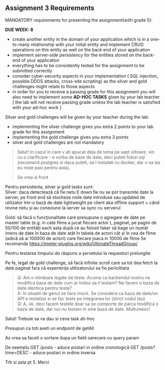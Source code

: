 ## Assignment 3 Requirements

MANDATORY requirements for presenting the assignment(with
grade 5):

**DUE WEEK: 8**

- create another entity in the domain of your application
  which is in a one-to-many relationship with your initial
  entity and implement CRUD operations on this entity as
  well on the back end of your application
- implement server-side persistency for the entities stored
  on the back-end of your application
- everything has to be consistently tested for the
  assignment to be submitted correctly
- consider cyber-security aspects in your implementation (
  SQL injection, possible DDOS attacks, cross-site scripting)
  as the silver and gold challenges might relate to those
  aspects
- in order for you to receive a passing grade for this
  assignment you will also need to implement some
  **AD-HOC TASKS** given by your lab teacher [ the lab will
  not receive passing grade unless the lab teacher is
  satisfied with your ad-hoc work ]

Silver and gold challenges will be given by your teacher during
the lab:

- implementing the silver challenge gives you extra 2
  points to your lab grade for this assignment
- implementing the gold challenge gives you extra 3
  points
- silver and gold challenges are not mandatory

> Salut! In cazul in care v ati apucat deja de tema pe sapt viitoare, vin cu o clarificare - e vorba de baze de date, deci puteti folosi sql (recomand postgres si daca puteti, sa l instalati cu docker, dar o sa las eu niste pasi pentru asta).

> Se vrea si front

Pentru persistenta, silver și gold tasks sunt:  
Silver: daca detectează că fie netu E down fie nu se pot transmite date la server, pe front end să stocheze noile date introduse sau updated de utilizator într-o bază de date lightweight pe client aka offline support + când revine netu și au conexiune la server sa sync cu serverul

Gold: să facă o funcționalitate care presupune o agregare de date pe master table (e.g. in cate filme a jucat fiecare actor ), paginat, pe pagini de 50/100 de entități each asta după ce au folosit faker să bage un număr imens de date în baza de date atât în tabela de actori cât și în cea de filme (adică să ai 100000 de actori) care fiecare joaca in 10000 de filme
Se recomanda https://jmeter-plugins.org/wiki/UltimateThreadGroup/

Pentru testarea timpului de răspuns a șervetului la requesturi prelungite

Pe fe, legat de gold challenge, să facă infinite scroll care sa tot dea fetch la date paginat fara că experiența utilizatorului sa fie pericilitata

> Q: Am o intrebare legate de teste. Acuma ca backendul nostru ne modifica baza de date cum ar trebui sa il testam? Ne facem o baza de date identica pentru teste?  
> A: In situatii de genul se face mock. Se considera ca baza de date/un API e testat(a) si se fac teste pe integrarea lor (strict codul tau)  
> Q: A, ok, deci facem testele doar sa se comporte de parca modifica o baza de date, dar noi nu testam in sine baza de date. Multumesc!

Salut! Trebuie sa va dau si ceva task ah-hoc

Presupun ca toti aveti un endpoint de getAll

As vrea sa faceti o sortare dupa un field oarecare cu query param

De exemplu
GET /posts - aduce postari in ordine cronologică
GET /posts?time=DESC - aduce postari in ordine inversa

Trb si asta pt 5. Merci
